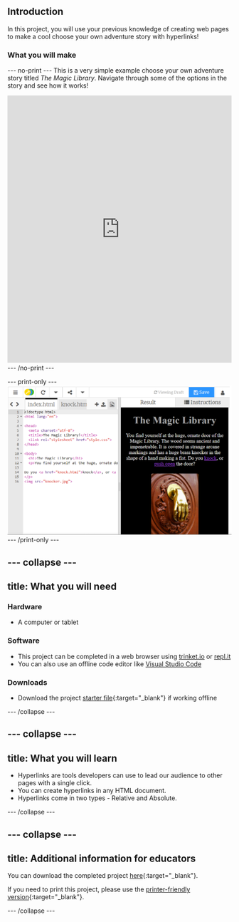 ## Introduction

In this project, you will use your previous knowledge of creating web pages to make a cool choose your own adventure story with hyperlinks!

### What you will make

--- no-print ---
This is a very simple example choose your own adventure story titled *The Magic Library*. Navigate through some of the options in the story and see how it works!  

<div class="scratch-preview">
  <iframe src="https://trinket.io/embed/html/4cfbe71ae4?outputOnly=true" width="100%" height="600" frameborder="0" marginwidth="0" marginheight="0"></iframe></iframe>
</div>
--- /no-print ---

--- print-only ---
![Complete project](images/showcase_static.png)
--- /print-only ---

--- collapse ---
---
title: What you will need
---
### Hardware

+ A computer or tablet

### Software


+ This project can be completed in a web browser using [trinket.io](https://trinket.io/) or [repl.it](https://replit.com/)
+ You can also use an offline code editor like [Visual Studio Code](https://code.visualstudio.com/Download)
 
### Downloads

+ Download the project [starter file](http://rpf.io/p/en/cyoa-web-go){:target="_blank"} if working offline

--- /collapse ---

--- collapse ---
---
title: What you will learn
---

+ Hyperlinks are tools developers can use to lead our audience to other pages with a single click.
+ You can create hyperlinks in any HTML document.
+ Hyperlinks come in two types - Relative and Absolute.

--- /collapse ---

--- collapse ---
---
title: Additional information for educators
---

You can download the completed project [here](http://rpf.io/p/en/cyoa-web-get){:target="_blank"}.

If you need to print this project, please use the [printer-friendly version](https://projects.raspberrypi.org/en/projects/cyoa-web/print){:target="_blank"}.

--- /collapse ---
